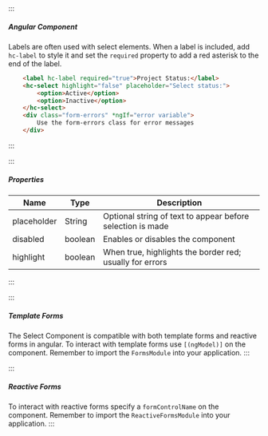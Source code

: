 :::
##### Angular Component
Labels are often used with select elements.  When a label is included, add `hc-label` to style it and set the `required` property to add a red asterisk to the end of the label.

``` html
    <label hc-label required="true">Project Status:</label>
    <hc-select highlight="false" placeholder="Select status:">
        <option>Active</option>
        <option>Inactive</option>
    </hc-select>
    <div class="form-errors" *ngIf="error variable">
        Use the form-errors class for error messages
    </div>
```
:::

:::
##### Properties
| Name | Type | Description |
| - | - | - |
|placeholder|String|Optional string of text to appear before selection is made|
|disabled|boolean|Enables or disables the component|
|highlight|boolean|When true, highlights the border red; usually for errors|
:::

:::
##### Template Forms

The Select Component is compatible with both template forms and reactive forms in angular. To interact with template forms use `[(ngModel)]` on the component. Remember to import the `FormsModule` into your application.
:::

:::
##### Reactive Forms

To interact with reactive forms specify a `formControlName` on the component. Remember to import the `ReactiveFormsModule` into your application.
:::
